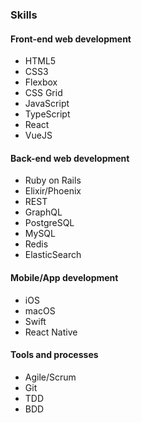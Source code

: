 ### Skills

#### Front-end web development

- HTML5
- CSS3
- Flexbox
- CSS Grid
- JavaScript
- TypeScript
- React
- VueJS

#### Back-end web development

- Ruby on Rails
- Elixir/Phoenix
- REST
- GraphQL
- PostgreSQL
- MySQL
- Redis
- ElasticSearch

#### Mobile/App development

- iOS
- macOS
- Swift
- React Native

#### Tools and processes

- Agile/Scrum
- Git
- TDD
- BDD
